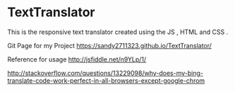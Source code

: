 # TextTranslator


This is the responsive text translator created using the JS , HTML and CSS .


Git Page for my Project 
https://sandy2711323.github.io/TextTranslator/



Reference for usage
http://jsfiddle.net/n9YLp/1/

http://stackoverflow.com/questions/13229098/why-does-my-bing-translate-code-work-perfect-in-all-browsers-except-google-chrom
